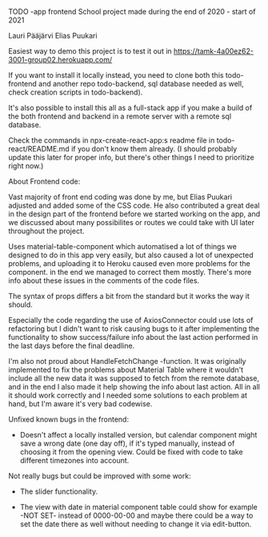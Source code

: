 TODO -app frontend
School project made during the end of 2020 - start of 2021

Lauri Pääjärvi
Elias Puukari

Easiest way to demo this project is to test it out in
https://tamk-4a00ez62-3001-group02.herokuapp.com/

If you want to install it locally instead, you need to clone both this
todo-frontend and another repo todo-backend,
sql database needed as well, check creation scripts in todo-backend).

It's also possible to install this all as a full-stack app if you make a build
of the both frontend and backend in a remote server with a remote sql database.

Check the commands in npx-create-react-app:s readme file in todo-react/README.md
if you don't know them already. (I should probably update this later for proper
info, but there's other things I need to prioritize right now.)

About Frontend code:

Vast majority of front end coding was done by me, but Elias Puukari adjusted
and added some of the CSS code. He also contributed a great deal in the design
part of the frontend before we started working on the app, and we discussed
about many possibilites or routes we could take with UI later throughout the
project.

Uses material-table-component which automatised a lot of things we designed to
do in this app very easily, but also caused a lot of unexpected problems, and
uploading it to Heroku caused even more problems for the
component. in the end we managed to correct them mostly. There's more info about
these issues in the comments of the code files.

The syntax of props differs a bit from the standard but it works the way
it should.

Especially the code regarding the use of AxiosConnector could use lots of
refactoring but I didn't want to risk causing bugs to it after implementing the
functionality to show success/failure info about the last action performed in
the last days before the final deadline.

I'm also not proud about HandleFetchChange -function. It was originally
implemented to fix the problems about Material Table where it wouldn't include
all the new data it was supposed to fetch from the remote database, and in the
end I also made it help showing the info about last action. All in all it
should work correctly and I needed some solutions to each problem at hand, but
I'm aware it's very bad codewise.

Unfixed known bugs in the frontend:

- Doesn't affect a locally installed version, but calendar component might save
  a wrong date (one day off), if it's typed manually, instead of choosing it
  from the opening view. Could be fixed with code to take different timezones
  into account.

Not really bugs but could be improved with some work:

- The slider functionality.

- The view with date in material component table could show for example -NOT
  SET- instead of 0000-00-00 and maybe there could be a way to set the date
  there as well without needing to change it via edit-button.
